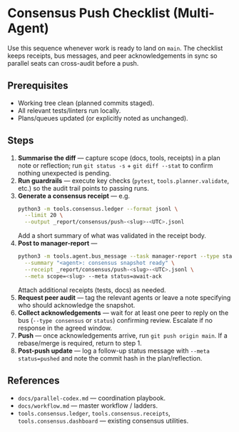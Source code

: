 # Consensus Push Checklist (Multi-Agent)

Use this sequence whenever work is ready to land on `main`. The checklist keeps
receipts, bus messages, and peer acknowledgements in sync so parallel seats can
cross-audit before a push.

## Prerequisites
- Working tree clean (planned commits staged).
- All relevant tests/linters run locally.
- Plans/queues updated (or explicitly noted as unchanged).

## Steps
1. **Summarise the diff** — capture scope (docs, tools, receipts) in a plan
   note or reflection; run `git status -s` + `git diff --stat` to confirm
   nothing unexpected is pending.
2. **Run guardrails** — execute key checks (`pytest`, `tools.planner.validate`,
   etc.) so the audit trail points to passing runs.
3. **Generate a consensus receipt** — e.g.
   ```bash
   python3 -m tools.consensus.ledger --format jsonl \
     --limit 20 \
     --output _report/consensus/push-<slug>-<UTC>.jsonl
   ```
   Add a short summary of what was validated in the receipt body.
4. **Post to manager-report** —
   ```bash
   python3 -m tools.agent.bus_message --task manager-report --type status \
     --summary "<agent>: consensus snapshot ready" \
     --receipt _report/consensus/push-<slug>-<UTC>.jsonl \
     --meta scope=<slug> --meta status=await-ack
   ```
   Attach additional receipts (tests, docs) as needed.
5. **Request peer audit** — tag the relevant agents or leave a note specifying
   who should acknowledge the snapshot.
6. **Collect acknowledgements** — wait for at least one peer to reply on the bus
   (`--type consensus` or `status`) confirming review. Escalate if no response in
   the agreed window.
7. **Push** — once acknowledgements arrive, run `git push origin main`. If a
   rebase/merge is required, return to step 1.
8. **Post-push update** — log a follow-up status message with
   `--meta status=pushed` and note the commit hash in the plan/reflection.

## References
- `docs/parallel-codex.md` — coordination playbook.
- `docs/workflow.md` — master workflow / ladders.
- `tools.consensus.ledger`, `tools.consensus.receipts`, `tools.consensus.dashboard`
  — existing consensus utilities.

